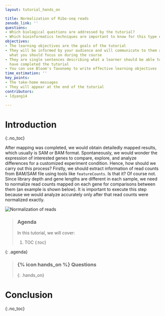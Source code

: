 ```yaml
---
layout: tutorial_hands_on

title: Normalization of Ribo-seq reads
zenodo_link: ''
questions:
- Which biological questions are addressed by the tutorial?
- Which bioinformatics techniques are important to know for this type of data?
objectives:
- The learning objectives are the goals of the tutorial
- They will be informed by your audience and will communicate to them and to yourself
  what you should focus on during the course
- They are single sentences describing what a learner should be able to do once they
  have completed the tutorial
- You can use Bloom's Taxonomy to write effective learning objectives
time_estimation: ''
key_points:
- The take-home messages
- They will appear at the end of the tutorial
contributors:
- ldyang14

---
```



# Introduction
{:.no_toc}

<!-- This is a comment. -->

After mapping was completed, we would obtain detailedly mapped results, which usually is SAM or BAM format.  Spontaneously, we would wonder the expression of interested genes to compare, explore, and analyze differences for a customized experiment condition. Hence, how should we carry out this process? Firstly, we should extract information of read counts from BAM/SAM file using tools like `featureCounts`. Is that it? Of course not. Since library depth and gene lengths are different in each sample, we need to normalize read counts mapped on each gene for comparisons between them (an example is shown below). It is important to execute this step because we would analyze accurately only after that read counts were normalized exactly.

![Normalization of reads]( https://izabelcavassim.files.wordpress.com/2015/03/screenshot-from-2015-03-08-2245511.png "[Normalization of reads](https://izabelcavassim.files.wordpress.com/2015/03/screenshot-from-2015-03-08-2245511.png)")

> ### Agenda
>
> In this tutorial, we will cover:
>
> 1. TOC
> {:toc}
>
{: .agenda}









> ### {% icon hands_on %} Questions
>
> 
> 
>{: .hands_on}



# Conclusion
{:.no_toc}

